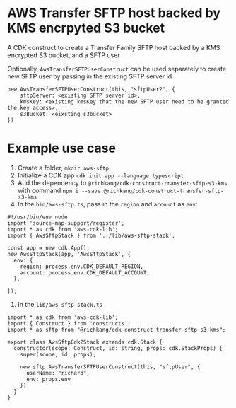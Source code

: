 # AWS Transfer SFTP host backed by KMS encrpyted S3 bucket

A CDK construct to create a Transfer Family SFTP host backed by a KMS encrypted S3 bucket, and a SFTP user

Optionally, `AwsTransferSFTPUserConstruct` can be used separately to create new SFTP user by passing in the existing SFTP server id

```
new AwsTransferSFTPUserConstruct(this, "sftpUser2", {
    sftpServer: <existing SFTP server id>,
    kmsKey: <existing kmsKey that the new SFTP user need to be granted the key access>,
    s3Bucket: <eixsting s3bucket>
})
```

# Example use case

1. Create a folder, `mkdir aws-sftp`
1. Initialize a CDK app `cdk init app --language typescript`
1. Add the dependency to `@richkang/cdk-construct-transfer-sftp-s3-kms` with command `npm i --save @richkang/cdk-construct-transfer-sftp-s3-kms`
1. In the `bin/aws-sftp.ts`, pass in the `region` and `account` as `env`:

```
#!/usr/bin/env node
import 'source-map-support/register';
import * as cdk from 'aws-cdk-lib';
import { AwsSftpStack } from '../lib/aws-sftp-stack';

const app = new cdk.App();
new AwsSftpStack(app, 'AwsSftpStack', {
  env: {
    region: process.env.CDK_DEFAULT_REGION,
    account: process.env.CDK_DEFAULT_ACCOUNT,
  },

});
```
1. In the `lib/aws-sftp-stack.ts`

```
import * as cdk from 'aws-cdk-lib';
import { Construct } from 'constructs';
import * as sftp from "@richkang/cdk-construct-transfer-sftp-s3-kms";

export class AwsSftpCdk2Stack extends cdk.Stack {
  constructor(scope: Construct, id: string, props: cdk.StackProps) {
    super(scope, id, props);

    new sftp.AwsTransferSFTPUserConstruct(this, "sftpUser", {
      userName: "richard",
      env: props.env
    })
  }
}
```